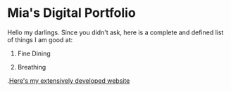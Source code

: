 # Mia's Digital Portfolio

Hello my darlings. Since you didn't ask, here is a complete and defined list of things I am good at:

1. Fine Dining

1. Breathing

.[Here's my extensively developed website](index.md)
